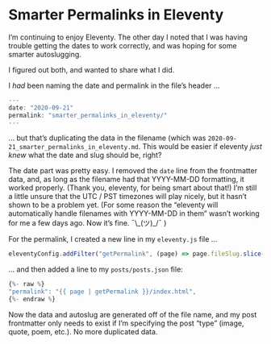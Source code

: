 # Smarter Permalinks in Eleventy

I’m continuing to enjoy Eleventy. The other day I noted that I was having trouble getting the dates to work correctly, and was hoping for some smarter autoslugging.

I figured out both, and wanted to share what I did.

I *had* been naming the date and permalink in the file’s header …

```js
---
date: "2020-09-21"
permalink: "smarter_permalinks_in_eleventy/"
---
```

… but that’s duplicating the data in the filename (which was `2020-09-21_smarter_permalinks_in_eleventy.md`. This would be easier if eleventy *just knew* what the date and slug should be, right?

The date part was pretty easy. I removed the `date` line from the frontmatter data, and, as long as the filename had that YYYY-MM-DD formatting, it worked properly. (Thank you, eleventy, for being smart about that!) I’m still a little unsure that the UTC / PST timezones will play nicely, but it hasn’t shown to be a problem yet. (For some reason the “eleventy will automatically handle filenames with YYYY-MM-DD in them” wasn’t working for me a few days ago. Now it’s fine. ¯\\\_(ツ)_/¯ )

For the permalink, I created a new line in my `eleventy.js` file …

```js
eleventyConfig.addFilter("getPermalink", (page) => page.fileSlug.slice(11));
```

… and then added a line to my `posts/posts.json` file:

```js
{%- raw %}
"permalink": "{{ page | getPermalink }}/index.html",
{%- endraw %}
```

Now the data and autoslug are generated off of the file name, and my post frontmatter only needs to exist if I’m specifying the post “type” (image, quote, poem, etc.). No more duplicated data.